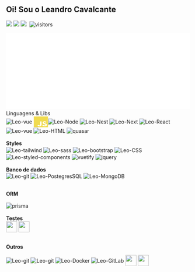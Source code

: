 ## Oi! Sou o Leandro Cavalcante 
<div> 
  
 <a href="https://discord.com/#4260" target="_blank"><img src="https://img.shields.io/badge/Discord-7289DA?style=for-the-badge&logo=discord&logoColor=white" target="_blank"></a> 
  <a href = "mailto:leandroguitarjesus89@gmail.com"><img src="https://img.shields.io/badge/Gmail-D14836?style=for-the-badge&logo=gmail&logoColor=white" target="_blank"></a>
  <a href="https://www.linkedin.com/in/leoscripts" target="_blank"><img src="https://img.shields.io/badge/-LinkedIn-%230077B5?style=for-the-badge&logo=linkedin&logoColor=white" target="_blank"></a>
<a href="https://app.slack.com/client/user_profile/U024E4C3AN4" target="_blank"><img alt="" src="https://img.shields.io/badge/Slack-4A154B?style=for-the-badge&logo=slack&logoColor=white"/></a>
![visitors](https://visitor-badge-reloaded.herokuapp.com/badge?page_id=LeoScripts&color=00df00)

</div>

<td align="center">
  <img src="https://github.com/LeoScripts/LeoScripts/blob/master/metrics.plugin.isocalendar.svg">
</td
       
## Linguagens & Libs
<div style="display: inline_block">
 
  <img align="center" height="30" width="30" alt="Leo-vue" src="https://github.com/LeoScripts/logos-imagens/blob/main/logo/ts.jpeg">
   <img align="center" alt="Leo-Js" height="30" width="40" src="https://raw.githubusercontent.com/devicons/devicon/master/icons/javascript/javascript-plain.svg"><img align="center" alt="Leo-Node" height="30" width="30" src="https://github.com/LeoScripts/logos-imagens/blob/main/logo/node.png">
  <img align="center" alt="Leo-Nest" height="30" width="30" src="https://github.com/LeoScripts/logos-imagens/blob/main/logo/nestjs.svg">
  <img align="center" alt="Leo-Next" height="30" width="30" src="https://github.com/LeoScripts/logos-imagens/blob/main/logo/next.webp">
  <img align="center" alt="Leo-React" height="30" width="30" src="https://github.com/LeoScripts/logos-imagens/blob/main/logo/react%20logo%20s.png">
  <img align="center" height="30" width="30" alt="Leo-vue" src="https://github.com/LeoScripts/logos-imagens/blob/main/logo/vue.png">  
  <img align="center" alt="Leo-HTML" height="30" width="30" src="https://github.com/LeoScripts/logos-imagens/blob/main/logo/html.png">  
  <img align="center" alt="quasar" height="30" width="30" src="https://cdn.quasar.dev/logo-v2/512/logo.png" >
</div>

<br>
<b>Styles</b>
<div style="display: inline_block">
 <img align="center" height="30" width="30" alt="Leo-tailwind" src="https://github.com/LeoScripts/logos-imagens/blob/main/logo/tailwind.png"> 
  <img align="center" height="30" width="30" alt="Leo-sass" src="https://github.com/LeoScripts/logos-imagens/blob/main/logo/sass.png"> 
  <img align="center" height="30" width="30" alt="Leo-bootstrap" src="https://github.com/LeoScripts/logos-imagens/blob/main/logo/bootstrap.png"> 
  <img align="center" alt="Leo-CSS" height="30" width="30" src="https://github.com/LeoScripts/logos-imagens/blob/main/logo/css.png"> 
  <img align="center" alt="Leo-styled-components" heigh="30" width="30" src="https://styled-components.com/logo.png">
  <img align="center" alt="vuetify" heigh="30" width="30" src="https://avatars.githubusercontent.com/u/22138497?s=200&v=4" >
  <img align="center" alt="jquery" heigh="30" width="30" src="https://icon-library.com/images/jquery-icon-png/jquery-icon-png-7.jpg">
</div>

<br>
<b>Banco de dados</b>
<div style="display: inline_block">
   <img align="center" height="30" width="30" alt="Leo-git" src="https://github.com/LeoScripts/logos-imagens/blob/main/logo/logo-mysql-mysql-logo-png-images-are-download-crazypng-211.png">
  <img align="center" height="30" width="30" alt="Leo-PostegresSQL" src="https://github.com/LeoScripts/logos-imagens/blob/main/logo/PG.png">
  <img align="center" height="30" width="30" alt="Leo-MongoDB" src="https://github.com/LeoScripts/logos-imagens/blob/main/logo/MONGO.png">  
</div><br>

<strong>ORM</strong>
<div>
  <img align="center" height="30" width="100" alt="prisma" src="https://images2.prisma.io/footer-logo.png">
</div>
<br>
<b>Testes</b>
<div style="display: inline_block">
  <img align="center" height="30" width="30" src="https://seeklogo.com/images/J/jest-logo-F9901EBBF7-seeklogo.com.png" > 
  <img align="center" height="30" width="30" src="https://testing-library.com/img/octopus-128x128.png"> 
</div><br>

<b>Outros</b>
<div style="display: inline_block">
  <img align="center" height="30" width="40" alt="Leo-git" src="https://cdn.jsdelivr.net/gh/devicons/devicon/icons/git/git-original.svg"> 
  <img align="center" height="30" width="30" alt="Leo-git" src="https://github.com/LeoScripts/logos-imagens/blob/main/logo/github-icon-x.png"> 
  <img align="center" alt="Leo-Docker" height="30" width="30" src="https://github.com/LeoScripts/logos-imagens/blob/main/logo/docker.png"> 
  <img align="center" alt="Leo-GitLab" height="30" width="30" src="https://github.com/LeoScripts/logos-imagens/blob/main/logo/gitlab.png"> 
  <img align="center" height="30" width="30" src="https://www.gstatic.com/devrel-devsite/prod/vc705ce9bd51279e80f03a51aec7c6eb1f05e56e75c958618655fc719098c9888/firebase/images/touchicon-180.png">
  <img align="center" height="30" width="30" src="https://media.inkscape.org/static/images/inkscape-logo.svg">
</div><br>

<br> 

<div>
       
   <img  alt="" src="https://img.shields.io/badge/Unity-100000?style=for-the-badge&logo=unity&logoColor=white"/>
   
   <img alt="" src="https://img.shields.io/badge/Ubuntu-E95420?style=for-the-badge&logo=ubuntu&logoColor=white"/>
   <img alt="" src="https://img.shields.io/badge/Linux_Mint-87CF3E?style=for-the-badge&logo=linux-mint&logoColor=white"/>
   <img alt="" src="https://img.shields.io/badge/Windows-0078D6?style=for-the-badge&logo=windows&logoColor=white"/>
   
</div>



  
 
 
